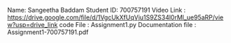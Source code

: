 Name: Sangeetha Baddam Student ID: 700757191 Video Link : https://drive.google.com/file/d/1VgcUkXfUqVju1S9ZS34l0rMl_ue95aRP/view?usp=drive_link code File : Assignment1.py Documentation file : Assignment1-700757191.pdf
